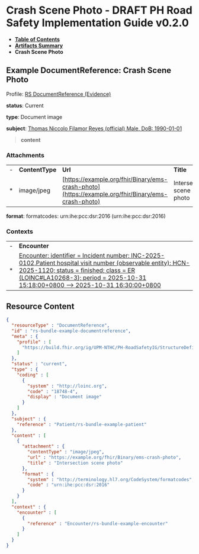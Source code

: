 # Crash Scene Photo - DRAFT PH Road Safety Implementation Guide v0.2.0

* [**Table of Contents**](toc.md)
* [**Artifacts Summary**](artifacts.md)
* **Crash Scene Photo**

## Example DocumentReference: Crash Scene Photo

Profile: [RS DocumentReference (Evidence)](StructureDefinition-rs-document-reference.md)

**status**: Current

**type**: Document image

**subject**: [Thomas Niccolo Filamor Reyes (official) Male, DoB: 1990-01-01](Patient-rs-bundle-example-patient.md)

> **content**

### Attachments

| | | | |
| :--- | :--- | :--- | :--- |
| - | **ContentType** | **Url** | **Title** |
| * | image/jpeg | [https://example.org/fhir/Binary/ems-crash-photo](https://example.org/fhir/Binary/ems-crash-photo) | Intersection scene photo |

**format**: formatcodes: urn:ihe:pcc:dsr:2016 (urn:ihe:pcc:dsr:2016)

### Contexts

| | |
| :--- | :--- |
| - | **Encounter** |
| * | [Encounter: identifier = Incident number: INC-2025-0102,Patient hospital visit number (observable entity): HCN-2025-1120; status = finished; class = ER (LOINC#LA10268-3); period = 2025-10-31 15:18:00+0800 --> 2025-10-31 16:30:00+0800](Encounter-rs-bundle-example-encounter.md) |



## Resource Content

```json
{
  "resourceType" : "DocumentReference",
  "id" : "rs-bundle-example-documentreference",
  "meta" : {
    "profile" : [
      "https://build.fhir.org/ig/UPM-NTHC/PH-RoadSafetyIG/StructureDefinition/rs-document-reference"
    ]
  },
  "status" : "current",
  "type" : {
    "coding" : [
      {
        "system" : "http://loinc.org",
        "code" : "18748-4",
        "display" : "Document image"
      }
    ]
  },
  "subject" : {
    "reference" : "Patient/rs-bundle-example-patient"
  },
  "content" : [
    {
      "attachment" : {
        "contentType" : "image/jpeg",
        "url" : "https://example.org/fhir/Binary/ems-crash-photo",
        "title" : "Intersection scene photo"
      },
      "format" : {
        "system" : "http://terminology.hl7.org/CodeSystem/formatcodes",
        "code" : "urn:ihe:pcc:dsr:2016"
      }
    }
  ],
  "context" : {
    "encounter" : [
      {
        "reference" : "Encounter/rs-bundle-example-encounter"
      }
    ]
  }
}

```

